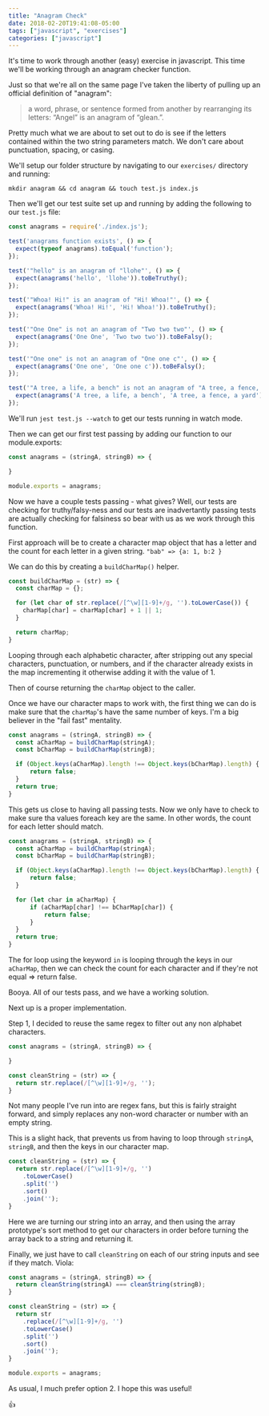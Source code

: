 ```yaml
---
title: "Anagram Check"
date: 2018-02-20T19:41:08-05:00
tags: ["javascript", "exercises"]
categories: ["javascript"]
---
```



It's time to work through another (easy) exercise in javascript.
This time we'll be working through an anagram checker function.

Just so that we're all on the same page I've taken the liberty of pulling up an official definition of "anagram":
> a word, phrase, or sentence formed from another by rearranging its letters: “Angel” is an anagram of “glean.”.

Pretty much what we are about to set out to do is see if the letters contained within the two string parameters match.
We don't care about punctuation, spacing, or casing.

We'll setup our folder structure by navigating to our `exercises/` directory and running: 

`mkdir anagram && cd anagram && touch test.js index.js`


Then we'll get our test suite set up and running by adding the following to our `test.js` file:
```javascript
const anagrams = require('./index.js');

test('anagrams function exists', () => {
  expect(typeof anagrams).toEqual('function');
});

test('"hello" is an anagram of "llohe"', () => {
  expect(anagrams('hello', 'llohe')).toBeTruthy();
});

test('"Whoa! Hi!" is an anagram of "Hi! Whoa!"', () => {
  expect(anagrams('Whoa! Hi!', 'Hi! Whoa!')).toBeTruthy();
});

test('"One One" is not an anagram of "Two two two"', () => {
  expect(anagrams('One One', 'Two two two')).toBeFalsy();
});

test('"One one" is not an anagram of "One one c"', () => {
  expect(anagrams('One one', 'One one c')).toBeFalsy();
});

test('"A tree, a life, a bench" is not an anagram of "A tree, a fence, a yard"', () => {
  expect(anagrams('A tree, a life, a bench', 'A tree, a fence, a yard')).toBeFalsy();
});
```

We'll run `jest test.js --watch` to get our tests running in watch mode.

Then we can get our first test passing by adding our function to our module.exports:
```javascript
const anagrams = (stringA, stringB) => {

}

module.exports = anagrams;
```

Now we have a couple tests passing - what gives?
Well, our tests are checking for truthy/falsy-ness and our tests are inadvertantly passing tests are actually checking for falsiness so bear with us as we work through this function.

First approach will be to create a character map object that has a letter and the count for each letter in a given string.
`"bab" => {a: 1, b:2 }`

We can do this by creating a `buildCharMap()` helper.
```javascript
const buildCharMap = (str) => {
  const charMap = {};

  for (let char of str.replace(/[^\w][1-9]+/g, '').toLowerCase()) {
    charMap[char] = charMap[char] + 1 || 1;
  }

  return charMap;
}
```

Looping through each alphabetic character, after stripping out any special characters, punctuation, or numbers, and if the character already exists in the map incrementing it otherwise adding it with the value of 1.

Then of course returning the `charMap` object to the caller.

Once we have our character maps to work with, the first thing we can do is make sure that the `charMap`'s have the same number of keys.
I'm a big believer in the "fail fast" mentality.
```javascript
const anagrams = (stringA, stringB) => {
  const aCharMap = buildCharMap(stringA);
  const bCharMap = buildCharMap(stringB);

  if (Object.keys(aCharMap).length !== Object.keys(bCharMap).length) {
      return false;
  }
  return true;
}
```

This gets us close to having all passing tests.  Now we only have to check to make sure tha values foreach key are the same.
In other words, the count for each letter should match.

```javascript
const anagrams = (stringA, stringB) => {
  const aCharMap = buildCharMap(stringA);
  const bCharMap = buildCharMap(stringB);

  if (Object.keys(aCharMap).length !== Object.keys(bCharMap).length) {
      return false;
  }

  for (let char in aCharMap) {
      if (aCharMap[char] !== bCharMap[char]) {
          return false;
      }
  }
  return true;
}
```

The for loop using the keyword `in` is looping through the keys in our `aCharMap`, then we can check the count for each character and if they're not equal => return false.

Booya.  All of our tests pass, and we have a working solution.

Next up is a proper implementation.

Step 1, I decided to reuse the same regex to filter out any non alphabet characters.
```javascript
const anagrams = (stringA, stringB) => {

}

const cleanString = (str) => {
  return str.replace(/[^\w][1-9]+/g, '');
}
```

Not many people I've run into are regex fans, but this is fairly straight forward, and simply replaces any non-word character or number with an empty string.

This is a slight hack, that prevents us from having to loop through `stringA`, `stringB`, and then the keys in our character map.
```javascript
const cleanString = (str) => {
  return str.replace(/[^\w][1-9]+/g, '')
    .toLowerCase()
    .split('')
    .sort()
    .join('');
}
```
Here we are turning our string into an array, and then using the array prototype's sort method to get our characters in order before turning the array back to a string and returning it.

Finally, we just have to call `cleanString` on each of our string inputs and see if they match.
Viola:
```javascript
const anagrams = (stringA, stringB) => {
  return cleanString(stringA) === cleanString(stringB);
}

const cleanString = (str) => {
  return str
    .replace(/[^\w][1-9]+/g, '')
    .toLowerCase()
    .split('')
    .sort()
    .join('');
}

module.exports = anagrams;
```

As usual, I much prefer option 2.  I hope this was useful!

:thumbsup: